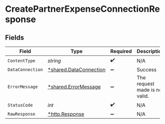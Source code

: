 # CreatePartnerExpenseConnectionResponse


## Fields

| Field                                                           | Type                                                            | Required                                                        | Description                                                     |
| --------------------------------------------------------------- | --------------------------------------------------------------- | --------------------------------------------------------------- | --------------------------------------------------------------- |
| `ContentType`                                                   | *string*                                                        | :heavy_check_mark:                                              | N/A                                                             |
| `DataConnection`                                                | [*shared.DataConnection](../../models/shared/dataconnection.md) | :heavy_minus_sign:                                              | Success                                                         |
| `ErrorMessage`                                                  | [*shared.ErrorMessage](../../models/shared/errormessage.md)     | :heavy_minus_sign:                                              | The request made is not valid.                                  |
| `StatusCode`                                                    | *int*                                                           | :heavy_check_mark:                                              | N/A                                                             |
| `RawResponse`                                                   | [*http.Response](https://pkg.go.dev/net/http#Response)          | :heavy_minus_sign:                                              | N/A                                                             |